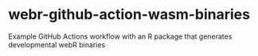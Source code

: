 # webr-github-action-wasm-binaries
Example GitHub Actions workflow with an R package that generates developmental webR binaries
